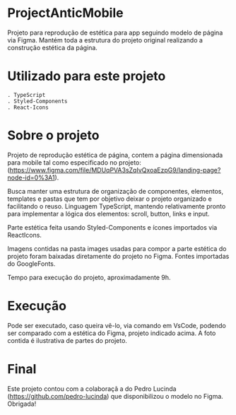 # ProjectAnticMobile

Projeto para reprodução de estética para app seguindo modelo de página via Figma. Mantém toda a estrutura do projeto original realizando a construção estética da página.

# Utilizado para este projeto
    . TypeScript
    . Styled-Components
    . React-Icons

# Sobre o projeto

Projeto de reprodução estética de página, contem a página dimensionada para mobile tal como especificado no projeto: (https://www.figma.com/file/MDUqPVA3sZqIvQxoaEzpG9/landing-page?node-id=0%3A1).

Busca manter uma estrutura de organização de componentes, elementos, templates e pastas que tem por objetivo deixar o projeto organizado e facilitando o reuso. Linguagem TypeScript, mantendo relativamente pronto para implementar a lógica dos elementos: scroll, button, links e input. 

Parte estética feita usando Styled-Components e ícones importados via ReactIcons.

Imagens contidas na pasta images usadas para compor a parte estética do projeto foram baixadas diretamente do projeto no Figma. Fontes importadas do GoogleFonts.

Tempo para execução do projeto, aproximadamente 9h.

# Execução

Pode ser executado, caso queira vê-lo, via comando em VsCode, podendo ser comparado com a estética do Figma, projeto indicado acima. A foto contida é ilustrativa de partes do projeto.

# Final

Este projeto contou com a colaboraçã a do Pedro Lucinda (https://github.com/pedro-lucinda) que disponibilizou o modelo no Figma. Obrigada!